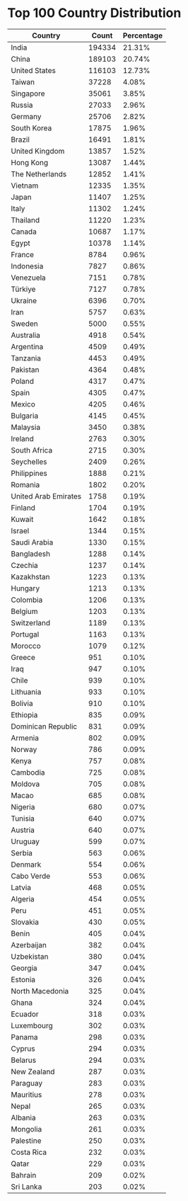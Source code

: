 # Top 100 Country Distribution
| Country | Count | Percentage |
|----|----|----|
| India | 194334 | 21.31% |
| China | 189103 | 20.74% |
| United States | 116103 | 12.73% |
| Taiwan | 37228 | 4.08% |
| Singapore | 35061 | 3.85% |
| Russia | 27033 | 2.96% |
| Germany | 25706 | 2.82% |
| South Korea | 17875 | 1.96% |
| Brazil | 16491 | 1.81% |
| United Kingdom | 13857 | 1.52% |
| Hong Kong | 13087 | 1.44% |
| The Netherlands | 12852 | 1.41% |
| Vietnam | 12335 | 1.35% |
| Japan | 11407 | 1.25% |
| Italy | 11302 | 1.24% |
| Thailand | 11220 | 1.23% |
| Canada | 10687 | 1.17% |
| Egypt | 10378 | 1.14% |
| France | 8784 | 0.96% |
| Indonesia | 7827 | 0.86% |
| Venezuela | 7151 | 0.78% |
| Türkiye | 7127 | 0.78% |
| Ukraine | 6396 | 0.70% |
| Iran | 5757 | 0.63% |
| Sweden | 5000 | 0.55% |
| Australia | 4918 | 0.54% |
| Argentina | 4509 | 0.49% |
| Tanzania | 4453 | 0.49% |
| Pakistan | 4364 | 0.48% |
| Poland | 4317 | 0.47% |
| Spain | 4305 | 0.47% |
| Mexico | 4205 | 0.46% |
| Bulgaria | 4145 | 0.45% |
| Malaysia | 3450 | 0.38% |
| Ireland | 2763 | 0.30% |
| South Africa | 2715 | 0.30% |
| Seychelles | 2409 | 0.26% |
| Philippines | 1888 | 0.21% |
| Romania | 1802 | 0.20% |
| United Arab Emirates | 1758 | 0.19% |
| Finland | 1704 | 0.19% |
| Kuwait | 1642 | 0.18% |
| Israel | 1344 | 0.15% |
| Saudi Arabia | 1330 | 0.15% |
| Bangladesh | 1288 | 0.14% |
| Czechia | 1237 | 0.14% |
| Kazakhstan | 1223 | 0.13% |
| Hungary | 1213 | 0.13% |
| Colombia | 1206 | 0.13% |
| Belgium | 1203 | 0.13% |
| Switzerland | 1189 | 0.13% |
| Portugal | 1163 | 0.13% |
| Morocco | 1079 | 0.12% |
| Greece | 951 | 0.10% |
| Iraq | 947 | 0.10% |
| Chile | 939 | 0.10% |
| Lithuania | 933 | 0.10% |
| Bolivia | 910 | 0.10% |
| Ethiopia | 835 | 0.09% |
| Dominican Republic | 831 | 0.09% |
| Armenia | 802 | 0.09% |
| Norway | 786 | 0.09% |
| Kenya | 757 | 0.08% |
| Cambodia | 725 | 0.08% |
| Moldova | 705 | 0.08% |
| Macao | 685 | 0.08% |
| Nigeria | 680 | 0.07% |
| Tunisia | 640 | 0.07% |
| Austria | 640 | 0.07% |
| Uruguay | 599 | 0.07% |
| Serbia | 563 | 0.06% |
| Denmark | 554 | 0.06% |
| Cabo Verde | 553 | 0.06% |
| Latvia | 468 | 0.05% |
| Algeria | 454 | 0.05% |
| Peru | 451 | 0.05% |
| Slovakia | 430 | 0.05% |
| Benin | 405 | 0.04% |
| Azerbaijan | 382 | 0.04% |
| Uzbekistan | 380 | 0.04% |
| Georgia | 347 | 0.04% |
| Estonia | 326 | 0.04% |
| North Macedonia | 325 | 0.04% |
| Ghana | 324 | 0.04% |
| Ecuador | 318 | 0.03% |
| Luxembourg | 302 | 0.03% |
| Panama | 298 | 0.03% |
| Cyprus | 294 | 0.03% |
| Belarus | 294 | 0.03% |
| New Zealand | 287 | 0.03% |
| Paraguay | 283 | 0.03% |
| Mauritius | 278 | 0.03% |
| Nepal | 265 | 0.03% |
| Albania | 263 | 0.03% |
| Mongolia | 261 | 0.03% |
| Palestine | 250 | 0.03% |
| Costa Rica | 232 | 0.03% |
| Qatar | 229 | 0.03% |
| Bahrain | 209 | 0.02% |
| Sri Lanka | 203 | 0.02% |
